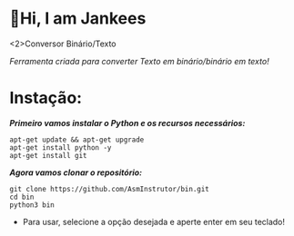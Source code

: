# 👋Hi, I am Jankees

<2>Conversor Binário/Texto</h2>

_Ferramenta criada para converter Texto em binário/binário em texto!_

# Instação:

   ___Primeiro vamos instalar o Python e os recursos necessários:___
   
    apt-get update && apt-get upgrade
    apt-get install python -y
    apt-get install git
    
   ___Agora vamos clonar o repositório:___
   
    git clone https://github.com/AsmInstrutor/bin.git
    cd bin
    python3 bin
    
   - Para usar, selecione a opção desejada e aperte enter em seu teclado!
   

   
